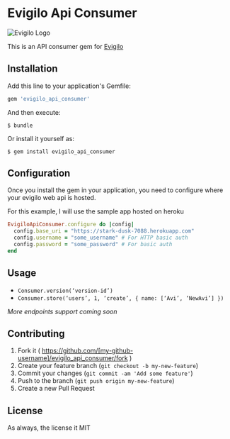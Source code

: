 # Evigilo Api Consumer

![Evigilo Logo](http://aviioblog.s3.amazonaws.com/screenshot-kensodevVC75M0a.jpg-2014-12-22-np7n4.png)


This is an API consumer gem for [Evigilo](https://github.com/gogobot/evigilo)


## Installation

Add this line to your application's Gemfile:

```ruby
gem 'evigilo_api_consumer'
```

And then execute:

    $ bundle

Or install it yourself as:

    $ gem install evigilo_api_consumer

## Configuration

Once you install the gem in your application, you need to configure where your evigilo web api is hosted.

For this example, I will use the sample app hosted on heroku

```ruby
EvigiloApiConsumer.configure do |config|
  config.base_uri = "https://stark-dusk-7088.herokuapp.com"
  config.username = "some_username" # For HTTP basic auth
  config.password = "some_password" # For basic auth
end
```

## Usage

* `Consumer.version(‘version-id’)`
* `Consumer.store(‘users’, 1, ‘create’, { name: [‘Avi’, ‘NewAvi’] })`

*More endpoints support coming soon*


## Contributing

1. Fork it ( https://github.com/[my-github-username]/evigilo_api_consumer/fork )
2. Create your feature branch (`git checkout -b my-new-feature`)
3. Commit your changes (`git commit -am 'Add some feature'`)
4. Push to the branch (`git push origin my-new-feature`)
5. Create a new Pull Request

## License

As always, the license it MIT